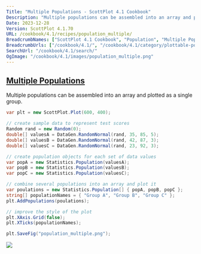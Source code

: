 ```yaml
---
Title: "Multiple Populations - ScottPlot 4.1 Cookbook"
Description: "Multiple populations can be assembled into an array and plotted as a single group."
Date: 2023-12-28
Version: ScottPlot 4.1.70
URL: /cookbook/4.1/recipes/population_multiple/
BreadcrumbNames: ["ScottPlot 4.1 Cookbook", "Population", "Multiple Populations"]
BreadcrumbUrls: ["/cookbook/4.1/", "/cookbook/4.1/category/plottable-population", "/cookbook/4.1/recipes/population_multiple/"]
SearchUrl: "/cookbook/4.1/search/"
OgImage: "/cookbook/4.1/images/population_multiple.png"
---
```


<h2><a id='multiple-populations' href='/cookbook/4.1/recipes/population_multiple/'>Multiple Populations</a></h2>

Multiple populations can be assembled into an array and plotted as a single group.

```cs
var plt = new ScottPlot.Plot(600, 400);

// create sample data to represent test scores
Random rand = new Random(0);
double[] valuesA = DataGen.RandomNormal(rand, 35, 85, 5);
double[] valuesB = DataGen.RandomNormal(rand, 42, 87, 3);
double[] valuesC = DataGen.RandomNormal(rand, 23, 92, 3);

// create population objects for each set of data values
var popA = new Statistics.Population(valuesA);
var popB = new Statistics.Population(valuesB);
var popC = new Statistics.Population(valuesC);

// combine several populations into an array and plot it
var poulations = new Statistics.Population[] { popA, popB, popC };
string[] populationNames = { "Group A", "Group B", "Group C" };
plt.AddPopulations(poulations);

// improve the style of the plot
plt.XAxis.Grid(false);
plt.XTicks(populationNames);

plt.SaveFig("population_multiple.png");
```

<img src='../../images/population_multiple.png' class='d-block mx-auto my-5' />


